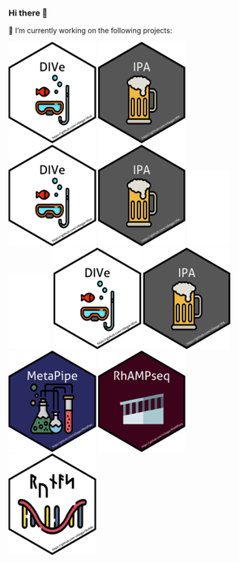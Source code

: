 ### Hi there 👋

🔭 I’m currently working on the following projects:

[<img src="https://raw.githubusercontent.com/villegar/dive/master/inst/images/logo.png" height="200"/>](https://github.com/villegar/dive)
[<img src="https://raw.githubusercontent.com/villegar/IPA/master/inst/images/logo.png" height="200"/>](https://github.com/villegar/IPA)
[<img src="https://raw.githubusercontent.com/villegar/dive/master/inst/images/logo.png" height="200"/>](https://github.com/villegar/dive)
[<img src="https://raw.githubusercontent.com/villegar/IPA/master/inst/images/logo.png" height="200"/>](https://github.com/villegar/IPA)
[<img src="https://raw.githubusercontent.com/villegar/villegar/master/images/half_blank_left.png" height="150" width="85"/>](https://github.com/villegar)
[<img src="https://raw.githubusercontent.com/villegar/villegar/master/images/half_blank_right.png" height="150" width="85"/>](https://github.com/villegar)
[<img src="https://raw.githubusercontent.com/villegar/dive/master/inst/images/logo.png" height="200"/>](https://github.com/villegar/dive)
[<img src="https://raw.githubusercontent.com/villegar/IPA/master/inst/images/logo.png" height="200"/>](https://github.com/villegar/IPA)
[<img src="https://raw.githubusercontent.com/villegar/MetaPipe/master/inst/images/metapipe.png" height="200"/>](https://github.com/villegar/MetaPipe)
[<img src="https://raw.githubusercontent.com/villegar/RhAMPseq/master/figures/logo.png" height="200"/>](https://github.com/villegar/RhAMPseq)
[<img src="https://raw.githubusercontent.com/villegar/RuNAs/master/images/logo.png" height="200"/>](https://github.com/villegar/RuNAs)

<!--
[![Roberto's github stats](https://github-readme-stats.vercel.app/api?username=villegar&count_private=true&show_icons=true&theme=vue)](https://github.com/anuraghazra/github-readme-stats)
**villegar/villegar** is a ✨ _special_ ✨ repository because its `README.md` (this file) appears on your GitHub profile.

Here are some ideas to get you started:

- 🔭 I’m currently working on ...
- 🌱 I’m currently learning ...
- 👯 I’m looking to collaborate on ...
- 🤔 I’m looking for help with ...
- 💬 Ask me about ...
- 📫 How to reach me: ...
- 😄 Pronouns: ...
- ⚡ Fun fact: ...
-->
